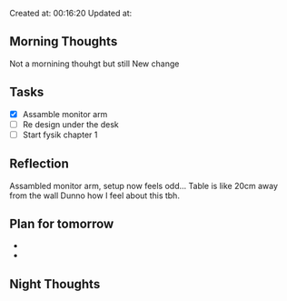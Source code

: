 Created at: 00:16:20 Updated at: 
 ## Morning Thoughts 
Not a mornining thouhgt but still
New change

 ## Tasks 
 - [x] Assamble monitor arm
 - [ ] Re design under the desk
 - [ ] Start fysik chapter 1 
 ## Reflection 
Assambled monitor arm, setup now feels odd... Table is like 20cm away from the wall
Dunno how I feel about this tbh.
 ## Plan for tomorrow 
 *  
 *  
 ## Night Thoughts 

 
